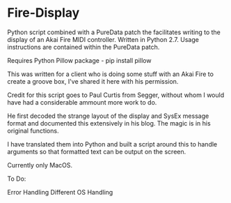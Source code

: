 # Fire-Display
Python script combined with a PureData patch the facilitates writing to the display of an Akai Fire MIDI controller.
Written in Python 2.7. Usage instructions are contained within the PureData patch. 

Requires Python Pillow package - pip install pillow

This was written for a client who is doing some stuff with an Akai Fire to create a groove box, I've shared it here with his permission.

Credit for this script goes to Paul Curtis from Segger, without whom I would have had a considerable ammount more work to do.

He first decoded the strange layout of the display and SysEx message format and documented this extensively in his blog. The magic is in his original functions.

I have translated them into Python and built a script around this to handle arguments so that formatted text can be output on the screen.

Currently only MacOS.

To Do:

Error Handling
Different OS Handling
